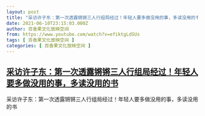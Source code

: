 ```yaml
---
layout: post
title: "采访许子东：第一次透露锵锵三人行组局经过！年轻人要多做没用的事，多读没用的书"
date: 2021-06-10T23:15:03.000Z
author: 百香果文化放映空间
from: https://www.youtube.com/watch?v=efiktgLdSUs
tags: [ 百香果文化放映空间 ]
categories: [ 百香果文化放映空间 ]
---
```

<!--1623366903000-->
[采访许子东：第一次透露锵锵三人行组局经过！年轻人要多做没用的事，多读没用的书](https://www.youtube.com/watch?v=efiktgLdSUs)
------

<div>
采访许子东：第一次透露锵锵三人行组局经过！年轻人要多做没用的事，多读没用的书
</div>
